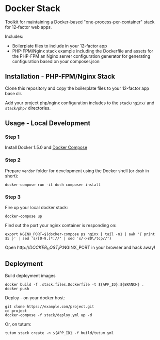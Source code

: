 Docker Stack
=================================

Toolkit for maintaining a Docker-based "one-process-per-container" stack for 12-factor web apps.

Includes:
 * Boilerplate files to include in your 12-factor app
 * PHP-FPM/Nginx stack example including the Dockerfile and assets for the PHP-FPM an Nginx server configuration generator for generating configuration based on your composer.json

## Installation - PHP-FPM/Nginx Stack

Clone this repository and copy the boilerplate files to your 12-factor app base dir.

Add your project php/nginx configuration includes to the `stack/nginx/` and `stack/php/` directories.

## Usage - Local Development

### Step 1

Install Docker 1.5.0 and [Docker Compose](https://docs.docker.com/compose/install/)

### Step 2

Prepare `vendor` folder for development using the Docker shell (or `dosh` in short):

    docker-compose run -it dosh composer install

### Step 3

Fire up your local docker stack:

    docker-compose up

Find out the port your nginx container is responding on:

    export NGINX_PORT=$(docker-compose ps nginx | tail -n1 | awk '{ print $5 }' | sed 's/[0-9.]*://' | sed 's/->80\/tcp//')

Open http://$DOCKER_HOST_IP:$NGINX_PORT in your browser and hack away!

## Deployment

Build deployment images

    docker build -f .stack.files.Dockerfile -t ${APP_ID}:${BRANCH} .
    docker push

Deploy - on your docker host:

    git clone https://example.com/project.git
    cd project
    docker-compose -f stack/deploy.yml up -d

Or, on tutum:

    tutum stack create -n ${APP_ID} -f build/tutum.yml


